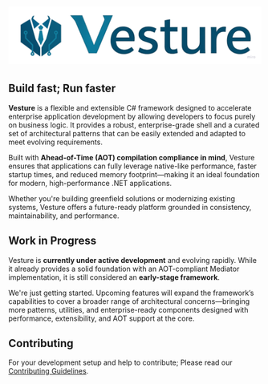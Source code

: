 # ![image](docs/images/banner.png)

## Build fast; Run faster

**Vesture** is a flexible and extensible C# framework designed to accelerate enterprise application development by allowing developers to focus purely on business logic. It provides a robust, enterprise-grade shell and a curated set of architectural patterns that can be easily extended and adapted to meet evolving requirements.

Built with **Ahead-of-Time (AOT) compilation compliance in mind**, Vesture ensures that applications can fully leverage native-like performance, faster startup times, and reduced memory footprint—making it an ideal foundation for modern, high-performance .NET applications.

Whether you're building greenfield solutions or modernizing existing systems, Vesture offers a future-ready platform grounded in consistency, maintainability, and performance.

## Work in Progress

Vesture is **currently under active development** and evolving rapidly. While it already provides a solid foundation with an AOT-compliant Mediator implementation, it is still considered an **early-stage framework**.

We're just getting started. Upcoming features will expand the framework’s capabilities to cover a broader range of architectural concerns—bringing more patterns, utilities, and enterprise-ready components designed with performance, extensibility, and AOT support at the core.

## Contributing

For your development setup and help to contribute; Please read our [Contributing Guidelines](CONTRIBUTING.md).
